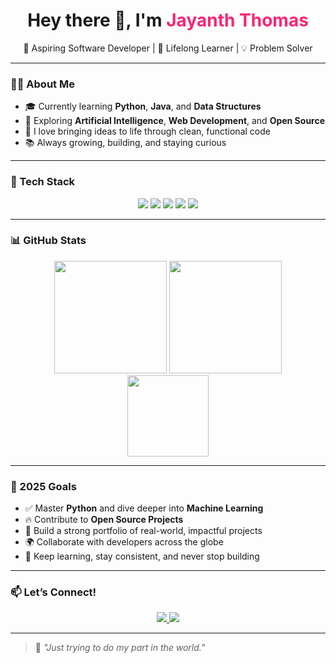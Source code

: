 <h1 align="center">Hey there 👋, I'm <span style="color:#f92672">Jayanth Thomas</span></h1>
<p align="center">
  🚀 Aspiring Software Developer | 🌱 Lifelong Learner | 💡 Problem Solver
</p>

---

### 👨‍💻 About Me

- 🎓 Currently learning **Python**, **Java**, and **Data Structures**
- 🤖 Exploring **Artificial Intelligence**, **Web Development**, and **Open Source**
- 💬 I love bringing ideas to life through clean, functional code
- 📚 Always growing, building, and staying curious

---

### 🧰 Tech Stack

<p align="center">
  <img src="https://img.shields.io/badge/Python-0d1117?style=for-the-badge&logo=python&logoColor=yellow"/>
  <img src="https://img.shields.io/badge/Java-0d1117?style=for-the-badge&logo=java&logoColor=red"/>
  <img src="https://img.shields.io/badge/C-0d1117?style=for-the-badge&logo=c&logoColor=blue"/>
  <img src="https://img.shields.io/badge/Git-0d1117?style=for-the-badge&logo=git&logoColor=orange"/>
  <img src="https://img.shields.io/badge/VSCode-0d1117?style=for-the-badge&logo=visual-studio-code&logoColor=blue"/>
</p>

---

### 📊 GitHub Stats

<p align="center">
  <img src="https://github-readme-stats.vercel.app/api?username=JET609&show_icons=true&theme=radical" height="180px"/>
  <img src="https://github-readme-streak-stats.herokuapp.com/?user=JET609&theme=radical" height="180px"/>
  <br />
  <img src="https://github-readme-stats.vercel.app/api/top-langs/?username=JET609&layout=compact&theme=radical" height="130px"/>
</p>

---

### 🎯 2025 Goals

- ✅ Master **Python** and dive deeper into **Machine Learning**
- 🔥 Contribute to **Open Source Projects**
- 🚀 Build a strong portfolio of real-world, impactful projects
- 🌍 Collaborate with developers across the globe
- 🧠 Keep learning, stay consistent, and never stop building

---

### 📫 Let’s Connect!

<p align="center">
  <a href="https://www.linkedin.com/in/jayanth-thomas-027318221/" target="_blank">
    <img src="https://img.shields.io/badge/LinkedIn-0A66C2?style=for-the-badge&logo=linkedin&logoColor=white" />
  </a>
  <a href="mailto:jayanththomas2004@email.com">
    <img src="https://img.shields.io/badge/Email-D14836?style=for-the-badge&logo=gmail&logoColor=white" />
  </a>
</p>

---

> 🧠 _"Just trying to do my part in the world."_

